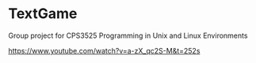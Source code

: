 # TextGame
Group project for CPS3525 Programming in Unix and Linux Environments

https://www.youtube.com/watch?v=a-zX_qc2S-M&t=252s